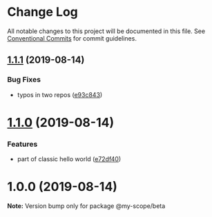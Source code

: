 # Change Log

All notable changes to this project will be documented in this file.
See [Conventional Commits](https://conventionalcommits.org) for commit guidelines.

<a name="1.1.1"></a>
## [1.1.1](https://github.com/nicholascm/lerna-conventional-commits/compare/@my-scope/beta@1.1.0...@my-scope/beta@1.1.1) (2019-08-14)


### Bug Fixes

* typos in two repos ([e93c843](https://github.com/nicholascm/lerna-conventional-commits/commit/e93c843))




<a name="1.1.0"></a>
# [1.1.0](https://github.com/nicholascm/lerna-conventional-commits/compare/@my-scope/beta@1.0.0...@my-scope/beta@1.1.0) (2019-08-14)


### Features

*  part of classic hello world ([e72df40](https://github.com/nicholascm/lerna-conventional-commits/commit/e72df40))




<a name="1.0.0"></a>
# 1.0.0 (2019-08-14)




**Note:** Version bump only for package @my-scope/beta
